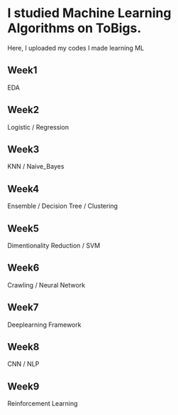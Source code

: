 # I studied Machine Learning Algorithms on ToBigs.
Here, I uploaded my codes I made learning ML
## Week1
EDA
## Week2
Logistic / Regression
## Week3
KNN / Naive_Bayes
## Week4
Ensemble / Decision Tree / Clustering
## Week5
Dimentionality Reduction / SVM
## Week6
Crawling / Neural Network
## Week7
Deeplearning Framework
## Week8
CNN / NLP
## Week9
Reinforcement Learning
